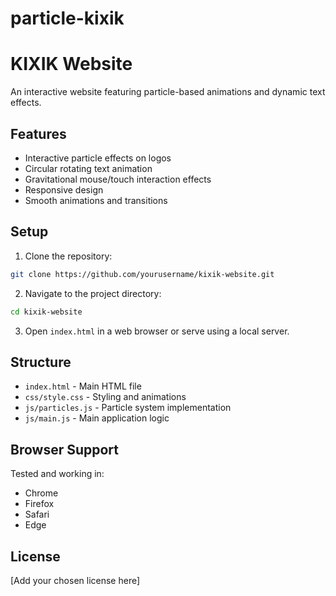 # particle-kixik
# KIXIK Website

An interactive website featuring particle-based animations and dynamic text effects.

## Features

- Interactive particle effects on logos
- Circular rotating text animation
- Gravitational mouse/touch interaction effects
- Responsive design
- Smooth animations and transitions

## Setup

1. Clone the repository:
```bash
git clone https://github.com/yourusername/kixik-website.git
```

2. Navigate to the project directory:
```bash
cd kixik-website
```

3. Open `index.html` in a web browser or serve using a local server.

## Structure

- `index.html` - Main HTML file
- `css/style.css` - Styling and animations
- `js/particles.js` - Particle system implementation
- `js/main.js` - Main application logic

## Browser Support

Tested and working in:
- Chrome
- Firefox
- Safari
- Edge

## License

[Add your chosen license here]

